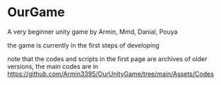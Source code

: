 # OurGame
A very beginner unity game
by Armin, Mmd, Danial, Pouya

the game is currently in the first steps of developing

note that the codes and scripts in the first page are archives of older versions, the main codes are in 
https://github.com/Armin3395/OurUnityGame/tree/main/Assets/Codes
